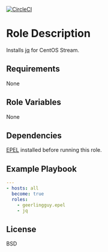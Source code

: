 [![CircleCI](https://circleci.com/gh/ansible-roles-mamono210/jq/tree/main.svg?style=svg)](https://circleci.com/gh/ansible-roles-mamono210/jq/tree/main)

Role Description
=========

Installs [jq](https://stedolan.github.io/jq/) for CentOS Stream.

Requirements
------------

None

Role Variables
--------------

None

Dependencies
------------

[EPEL](https://docs.fedoraproject.org/en-US/epel/) installed before running this role.

Example Playbook
----------------

```YAML
---
- hosts: all
  become: true
  roles:
    - geerlingguy.epel
    - jq
```

License
-------

BSD
